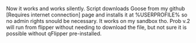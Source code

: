 Now it works and works silently. Script downloads Goose from my github [Requires internet connection] page and installs it at %USERPROFILE% so no admin rights snould be necessary. It works on my sandbox tho. 
Prob v.2 will run from flipper without needing to download the file, but not sure it is possible without qFlipper pre-installed. 